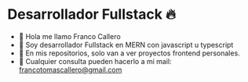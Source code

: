 <h1>Desarrollador Fullstack 🔥</h1>

- 👋 Hola me llamo Franco Callero
- 👀 Soy desarrollador Fullstack en MERN con javascript u typescript
- 🌱 En mis repositorios, solo van a ver proyectos frontend personales.
- 📩 Cualquier consulta pueden hacerlo a mi mail: francotomascallero@gmail.com

